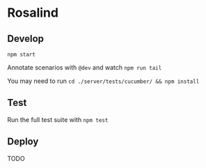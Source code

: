 # Rosalind

## Develop

`npm start`

Annotate scenarios with `@dev` and watch `npm run tail`

You may need to run `cd ./server/tests/cucumber/ && npm install`

## Test

Run the full test suite with `npm test`

## Deploy

TODO
